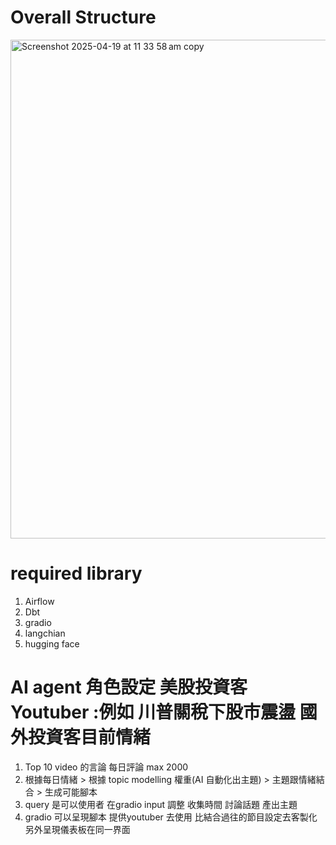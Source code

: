 # Overall Structure 
<img width="798" alt="Screenshot 2025-04-19 at 11 33 58 am copy" src="https://github.com/user-attachments/assets/e74711a2-1ca5-4db1-bb8d-38f283f45085" />

# required library 
1. Airflow
2. Dbt  
3. gradio 
4. langchian
5. hugging face 


# AI agent 角色設定 美股投資客 Youtuber :例如 川普關稅下股市震盪 國外投資客目前情緒
1. Top 10 video 的言論 每日評論 max 2000   
2. 根據每日情緒 > 根據 topic modelling 權重(AI 自動化出主題) > 主題跟情緒結合 > 生成可能腳本
3. query 是可以使用者 在gradio input 調整 收集時間 討論話題 產出主題
4. gradio 可以呈現腳本 提供youtuber 去使用 比結合過往的節目設定去客製化 另外呈現儀表板在同一界面

    
